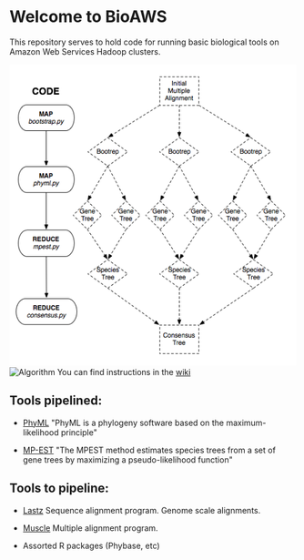 Welcome to BioAWS
=================

This repository serves to hold code for running basic biological tools on Amazon Web Services Hadoop clusters.

![Algorithm](algorithm_diagram.png)
![Algorithm](https://github.com/ngcrawford/BioAWS/raw/master/foo.png)
You can find instructions in the [wiki](https://github.com/ngcrawford/BioAWS/wiki/Instructions)



Tools pipelined:
---------------

* [PhyML](atgc.lirmm.fr/phyml/)
    "PhyML is a phylogeny software based on the maximum-likelihood principle"
    
* [MP-EST](http://www.stat.osu.edu/~liuliang/research/mpest.html)
    "The MPEST method estimates species trees from a set of gene trees by maximizing a pseudo-likelihood function"

Tools to pipeline:
-----------------

* [Lastz](http://www.bx.psu.edu/miller_lab/dist/README.lastz-1.01.50/README.lastz-1.01.50.html#intro)
    Sequence alignment program.  Genome scale alignments.
    
* [Muscle](http://www.ebi.ac.uk/Tools/msa/muscle/)
    Multiple alignment program.
    
* Assorted R packages (Phybase, etc)
